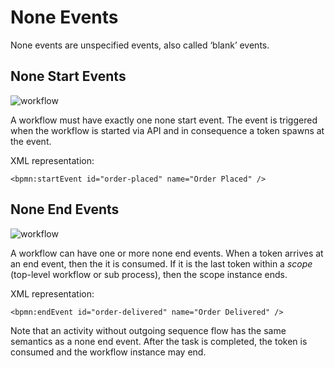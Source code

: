 # None Events

None events are unspecified events, also called ‘blank’ events.

## None Start Events

![workflow](/bpmn-workflows/none-start-event.png)

A workflow must have exactly one none start event. The event is triggered when the workflow is started via API and in consequence a token spawns at the event.

XML representation:

```
<bpmn:startEvent id="order-placed" name="Order Placed" />
```

## None End Events

![workflow](/bpmn-workflows/none-end-event.png)

A workflow can have one or more none end events.
When a token arrives at an end event, then the it is consumed.
If it is the last token within a *scope* (top-level workflow or sub process), then the scope instance ends.

XML representation:

```
<bpmn:endEvent id="order-delivered" name="Order Delivered" />
```

Note that an activity without outgoing sequence flow has the same semantics as a none end event.
After the task is completed, the token is consumed and the workflow instance may end.
